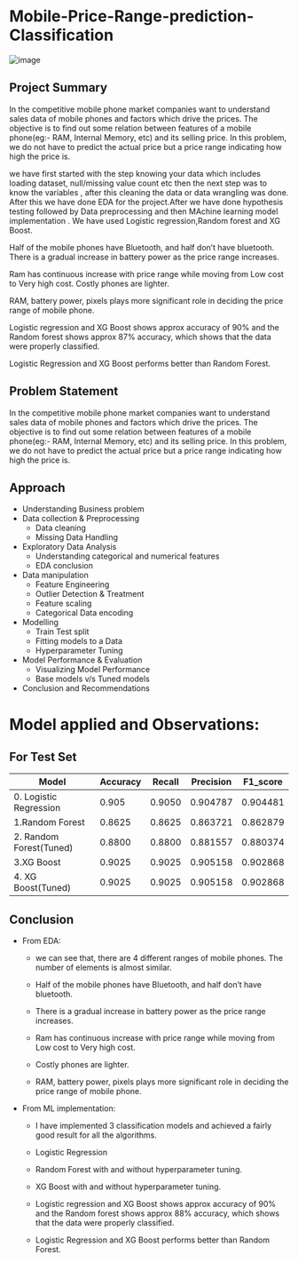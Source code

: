 # Mobile-Price-Range-prediction-Classification

![image](https://user-images.githubusercontent.com/115973879/221349583-ea9d42bb-316d-4fed-b129-4f716714ec3e.png)


## Project Summary
In the competitive mobile phone market companies want to understand sales data of mobile phones and factors which drive the prices. The objective is to find out some relation between features of a mobile phone(eg:- RAM, Internal Memory, etc) and its selling price. In this problem, we do not have to predict the actual price but a price range indicating how high the price is.

we have first started with the step knowing your data which includes loading dataset, null/missing value count etc then the next step was to know the variables , after this cleaning the data or data wrangling was done. After this we have done EDA for the project.After we have done hypothesis testing followed by Data preprocessing and then MAchine learning model implementation . We have used Logistic regression,Random forest and XG Boost.

Half of the mobile phones have Bluetooth, and half don’t have bluetooth.
There is a gradual increase in battery power as the price range increases.

Ram has continuous increase with price range while moving from Low cost to Very high cost.
Costly phones are lighter.

RAM, battery power, pixels plays more significant role in deciding the price range of mobile phone.

Logistic regression and XG Boost shows approx accuracy of 90% and the Random forest shows approx 87% accuracy, which shows that the data were properly classified.

Logistic Regression and XG Boost performs better than Random Forest.

## Problem Statement

In the competitive mobile phone market companies want to understand sales data of mobile phones and factors which drive the prices. The objective is to find out some relation between features of a mobile phone(eg:- RAM, Internal Memory, etc) and its selling price. In this problem, we do not have to predict the actual price but a price range indicating how high the price is.

## Approach
- Understanding Business problem
- Data collection & Preprocessing
  - Data cleaning
  - Missing Data Handling
- Exploratory Data Analysis
  - Understanding categorical and numerical features
  - EDA conclusion
- Data manipulation
  - Feature Engineering
  - Outlier Detection & Treatment
  - Feature scaling
  - Categorical Data encoding
- Modelling
  - Train Test split
  - Fitting models to a Data
  - Hyperparameter Tuning
- Model Performance & Evaluation
  - Visualizing Model Performance
  - Base models v/s Tuned models
- Conclusion and Recommendations

# Model applied and Observations:
## For Test Set
|Model|	Accuracy	|Recall	|Precision|	F1_score	|
|-----|-----|-----|----|------------|
|0. Logistic Regression|	0.905|	0.9050|0.904787|	0.904481|
|1.Random Forest	|0.8625 |0.8625	|0.863721|0.862879|
|2. Random Forest(Tuned)|0.8800	|0.8800	|0.881557|0.880374|	
|3.XG Boost	|0.9025|0.9025|	0.905158	|0.902868|
|4. XG Boost(Tuned)	|0.9025	|0.9025	|0.905158	|0.902868|


## Conclusion
- From EDA:

   - we can see that, there are 4 different ranges of mobile phones. The number of elements is almost similar.

   - Half of the mobile phones have Bluetooth, and half don’t have bluetooth.

   - There is a gradual increase in battery power as the price range increases.

   - Ram has continuous increase with price range while moving from Low cost to Very high cost.

   - Costly phones are lighter.

   - RAM, battery power, pixels plays more significant role in deciding the price range of mobile phone.

- From ML implementation:

   - I have implemented 3 classification models and achieved a fairly good result for all the algorithms.

   - Logistic Regression

   - Random Forest with and without hyperparameter tuning.

   - XG Boost with and without hyperparameter tuning.

   - Logistic regression and XG Boost shows approx accuracy of 90% and the Random forest shows approx 88% accuracy, which shows that the data were properly classified.

   - Logistic Regression and XG Boost performs better than Random Forest.

